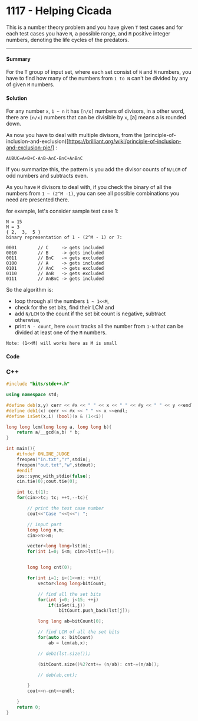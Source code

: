 # 1117 - Helping Cicada

This is a number theory problem and you have given `T` test cases and for each test cases you have `N`, a possible range, and `M` positive integer numbers, denoting the life cycles of the predators.

---

#### Summary

For the `T` group of input set, where each set consist of `N` and `M` numbers, you have to find how many of the numbers from `1 to N` can't be divided by any of given `M` numbers.

#### Solution

For any number `x`, `1 ~ n` it has `[n/x]` numbers of divisors, in a other word, there are `[n/x]` numbers that can be divisible by `x`, [a] means a is rounded down.

As now you have to deal with multiple divisors, from the (principle-of-inclusion-and-exclusion)[https://brilliant.org/wiki/principle-of-inclusion-and-exclusion-pie/] :

`AUBUC=A+B+C-A∩B-A∩C-B∩C+A∩B∩C`

If you summarize this, the pattern is you add the divisor counts of `N/LCM` of odd numbers and subtracts even.

As you have `M` divisors to deal with, if you check the binary of all the numbers from `1 ~ (2^M -1)`, you can see all possible combinations you need are presented there.

for example, let's consider sample test case 1:

```
N = 15
M = 3
{ 2,  3,  5 }
binary representation of 1 - (2^M - 1) or 7:

0001        // C     -> gets included
0010        // B     -> gets included
0011        // B∩C   -> gets excluded
0100        // A     -> gets included
0101        // A∩C   -> gets excluded
0110        // A∩B   -> gets excluded
0111        // A∩B∩C -> gets included
```

So the algorithm is:

- loop through all the numbers `1 ~ 1<<M`,
- check for the set bits, find their LCM and
- add `N/LCM` to the count if the set bit count is negative, subtract otherwise,
- print `N - count`, here `count` tracks all the number from `1-N` that can be divided at least one of the `M` numbers.

`Note: (1<<M) will works here as M is small`

#### Code

### C++

```C++
#include "bits/stdc++.h"

using namespace std;

#define deb(x,y) cerr << #x << " " << x << " " << #y << " " << y <<endl;
#define deb1(x) cerr << #x << " " << x <<endl;
#define isSet(x,i) (bool)(x & (1<<i))

long long lcm(long long a, long long b){
    return a/__gcd(a,b) * b;
}

int main(){
    #ifndef ONLINE_JUDGE
    freopen("in.txt","r",stdin);
    freopen("out.txt","w",stdout);
    #endif
    ios::sync_with_stdio(false);
    cin.tie(0);cout.tie(0);

    int tc,t(1);
    for(cin>>tc; tc; ++t,--tc){

        // print the test case number
        cout<<"Case "<<t<<": ";

        // input part
        long long n,m;
        cin>>n>>m;

        vector<long long>lst(m);
        for(int i=0; i<m; cin>>lst[i++]);


        long long cnt(0);

        for(int i=1; i<(1<<m); ++i){
            vector<long long>bitCount;

            // find all the set bits
            for(int j=0; j<15; ++j)
                if(isSet(i,j))
                    bitCount.push_back(lst[j]);

            long long ab=bitCount[0];

            // find LCM of all the set bits
            for(auto x: bitCount)
                ab = lcm(ab,x);

            // deb1(lst.size());

            (bitCount.size()%2?cnt+= (n/ab): cnt-=(n/ab));

            // deb(ab,cnt);

        }
        cout<<n-cnt<<endl;

    }
    return 0;
}
```
